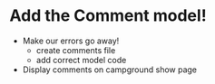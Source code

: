 # Add the Comment model!
* Make our errors go away!
  - create comments file
  - add correct model code
* Display comments on campground show page
